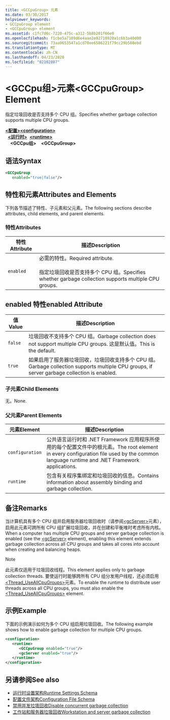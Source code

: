 ```yaml
---
title: <GCCpuGroup> 元素
ms.date: 03/30/2017
helpviewer_keywords:
- GCCpuGroup element
- <GCCpuGroup> element
ms.assetid: c1fc7d6c-7220-475c-a312-5b8b201f66e0
ms.openlocfilehash: f1cbe5a7109d6e4aae2e92710920a1c6b3a40d00
ms.sourcegitcommit: 73aa9653547a1cd70ee6586221f79cc29b588ebd
ms.translationtype: MT
ms.contentlocale: zh-CN
ms.lasthandoff: 04/23/2020
ms.locfileid: "82102887"
---
```

# <a name="gccpugroup-element"></a><span data-ttu-id="a251f-102">\<GCCpu组>元素</span><span class="sxs-lookup"><span data-stu-id="a251f-102">\<GCCpuGroup> Element</span></span>

<span data-ttu-id="a251f-103">指定垃圾回收是否支持多个 CPU 组。</span><span class="sxs-lookup"><span data-stu-id="a251f-103">Specifies whether garbage collection supports multiple CPU groups.</span></span>

<span data-ttu-id="a251f-104">[**\<配置>**](../configuration-element.md)</span><span class="sxs-lookup"><span data-stu-id="a251f-104">[**\<configuration>**](../configuration-element.md)</span></span>\
<span data-ttu-id="a251f-105">&nbsp;&nbsp;[**\<运行时>**](runtime-element.md)</span><span class="sxs-lookup"><span data-stu-id="a251f-105">&nbsp;&nbsp;[**\<runtime>**](runtime-element.md)</span></span>\
<span data-ttu-id="a251f-106">&nbsp;&nbsp;&nbsp;&nbsp;**\<GCCpu组>**</span><span class="sxs-lookup"><span data-stu-id="a251f-106">&nbsp;&nbsp;&nbsp;&nbsp;**\<GCCpuGroup>**</span></span>

## <a name="syntax"></a><span data-ttu-id="a251f-107">语法</span><span class="sxs-lookup"><span data-stu-id="a251f-107">Syntax</span></span>

```xml
<GCCpuGroup
   enabled="true|false"/>
```

## <a name="attributes-and-elements"></a><span data-ttu-id="a251f-108">特性和元素</span><span class="sxs-lookup"><span data-stu-id="a251f-108">Attributes and Elements</span></span>

<span data-ttu-id="a251f-109">下列各节描述了特性、子元素和父元素。</span><span class="sxs-lookup"><span data-stu-id="a251f-109">The following sections describe attributes, child elements, and parent elements.</span></span>

### <a name="attributes"></a><span data-ttu-id="a251f-110">特性</span><span class="sxs-lookup"><span data-stu-id="a251f-110">Attributes</span></span>

|<span data-ttu-id="a251f-111">特性</span><span class="sxs-lookup"><span data-stu-id="a251f-111">Attribute</span></span>|<span data-ttu-id="a251f-112">描述</span><span class="sxs-lookup"><span data-stu-id="a251f-112">Description</span></span>|
|---------------|-----------------|
|`enabled`|<span data-ttu-id="a251f-113">必需的特性。</span><span class="sxs-lookup"><span data-stu-id="a251f-113">Required attribute.</span></span><br /><br /> <span data-ttu-id="a251f-114">指定垃圾回收是否支持多个 CPU 组。</span><span class="sxs-lookup"><span data-stu-id="a251f-114">Specifies whether garbage collection supports multiple CPU groups.</span></span>|

## <a name="enabled-attribute"></a><span data-ttu-id="a251f-115">enabled 特性</span><span class="sxs-lookup"><span data-stu-id="a251f-115">enabled Attribute</span></span>

|<span data-ttu-id="a251f-116">值</span><span class="sxs-lookup"><span data-stu-id="a251f-116">Value</span></span>|<span data-ttu-id="a251f-117">描述</span><span class="sxs-lookup"><span data-stu-id="a251f-117">Description</span></span>|
|-----------|-----------------|
|`false`|<span data-ttu-id="a251f-118">垃圾回收不支持多个 CPU 组。</span><span class="sxs-lookup"><span data-stu-id="a251f-118">Garbage collection does not support multiple CPU groups.</span></span> <span data-ttu-id="a251f-119">这是默认值。</span><span class="sxs-lookup"><span data-stu-id="a251f-119">This is the default.</span></span>|
|`true`|<span data-ttu-id="a251f-120">如果启用了服务器垃圾回收，垃圾回收支持多个 CPU 组。</span><span class="sxs-lookup"><span data-stu-id="a251f-120">Garbage collection supports multiple CPU groups, if server garbage collection is enabled.</span></span>|

### <a name="child-elements"></a><span data-ttu-id="a251f-121">子元素</span><span class="sxs-lookup"><span data-stu-id="a251f-121">Child Elements</span></span>

<span data-ttu-id="a251f-122">无。</span><span class="sxs-lookup"><span data-stu-id="a251f-122">None.</span></span>

### <a name="parent-elements"></a><span data-ttu-id="a251f-123">父元素</span><span class="sxs-lookup"><span data-stu-id="a251f-123">Parent Elements</span></span>

|<span data-ttu-id="a251f-124">元素</span><span class="sxs-lookup"><span data-stu-id="a251f-124">Element</span></span>|<span data-ttu-id="a251f-125">描述</span><span class="sxs-lookup"><span data-stu-id="a251f-125">Description</span></span>|
|-------------|-----------------|
|`configuration`|<span data-ttu-id="a251f-126">公共语言运行时和 .NET Framework 应用程序所使用的每个配置文件中的根元素。</span><span class="sxs-lookup"><span data-stu-id="a251f-126">The root element in every configuration file used by the common language runtime and .NET Framework applications.</span></span>|
|`runtime`|<span data-ttu-id="a251f-127">包含有关程序集绑定和垃圾回收的信息。</span><span class="sxs-lookup"><span data-stu-id="a251f-127">Contains information about assembly binding and garbage collection.</span></span>|

## <a name="remarks"></a><span data-ttu-id="a251f-128">备注</span><span class="sxs-lookup"><span data-stu-id="a251f-128">Remarks</span></span>

<span data-ttu-id="a251f-129">当计算机具有多个 CPU 组并启用服务器垃圾回收时（请参阅[\<gcServer>](gcserver-element.md)元素），启用此元素可跨所有 CPU 组扩展垃圾回收，并在创建和平衡堆时考虑所有内核。</span><span class="sxs-lookup"><span data-stu-id="a251f-129">When a computer has multiple CPU groups and server garbage collection is enabled (see the [\<gcServer>](gcserver-element.md) element), enabling this element extends garbage collection across all CPU groups and takes all cores into account when creating and balancing heaps.</span></span>

> [!NOTE]
> <span data-ttu-id="a251f-130">此元素仅适用于垃圾回收线程。</span><span class="sxs-lookup"><span data-stu-id="a251f-130">This element applies only to garbage collection threads.</span></span> <span data-ttu-id="a251f-131">要使运行时能够跨所有 CPU 组分发用户线程，还必须启用[\<Thread_UseAllCpuGroups>](thread-useallcpugroups-element.md)元素。</span><span class="sxs-lookup"><span data-stu-id="a251f-131">To enable the runtime to distribute user threads across all CPU groups, you must also enable the [\<Thread_UseAllCpuGroups>](thread-useallcpugroups-element.md) element.</span></span>

## <a name="example"></a><span data-ttu-id="a251f-132">示例</span><span class="sxs-lookup"><span data-stu-id="a251f-132">Example</span></span>

<span data-ttu-id="a251f-133">下面的示例演示如何为多个 CPU 组启用垃圾回收。</span><span class="sxs-lookup"><span data-stu-id="a251f-133">The following example shows how to enable garbage collection for multiple CPU groups.</span></span>

```xml
<configuration>
   <runtime>
      <GCCpuGroup enabled="true"/>
      <gcServer enabled="true"/>
   </runtime>
</configuration>
```

## <a name="see-also"></a><span data-ttu-id="a251f-134">另请参阅</span><span class="sxs-lookup"><span data-stu-id="a251f-134">See also</span></span>

- [<span data-ttu-id="a251f-135">运行时设置架构</span><span class="sxs-lookup"><span data-stu-id="a251f-135">Runtime Settings Schema</span></span>](index.md)
- [<span data-ttu-id="a251f-136">配置文件架构</span><span class="sxs-lookup"><span data-stu-id="a251f-136">Configuration File Schema</span></span>](../index.md)
- [<span data-ttu-id="a251f-137">禁用并发垃圾回收</span><span class="sxs-lookup"><span data-stu-id="a251f-137">Disable concurrent garbage collection</span></span>](gcconcurrent-element.md#to-disable-background-garbage-collection)
- [<span data-ttu-id="a251f-138">工作站和服务器垃圾回收</span><span class="sxs-lookup"><span data-stu-id="a251f-138">Workstation and server garbage collection</span></span>](../../../../standard/garbage-collection/workstation-server-gc.md)
